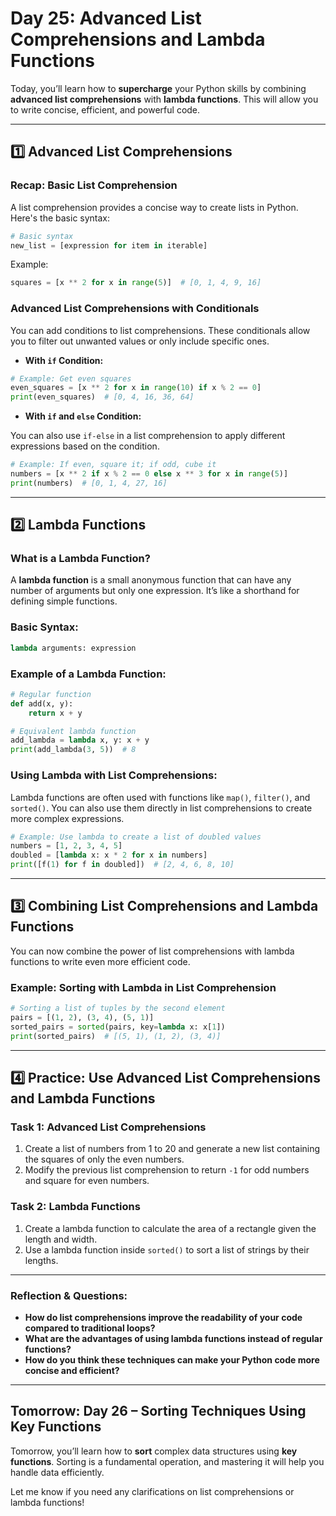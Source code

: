 # **Day 25: Advanced List Comprehensions and Lambda Functions**

Today, you’ll learn how to **supercharge** your Python skills by combining **advanced list comprehensions** with **lambda functions**. This will allow you to write concise, efficient, and powerful code.

---

## **1️⃣ Advanced List Comprehensions**

### **Recap: Basic List Comprehension**
A list comprehension provides a concise way to create lists in Python. Here's the basic syntax:

```python
# Basic syntax
new_list = [expression for item in iterable]
```

Example:
```python
squares = [x ** 2 for x in range(5)]  # [0, 1, 4, 9, 16]
```

### **Advanced List Comprehensions with Conditionals**

You can add conditions to list comprehensions. These conditionals allow you to filter out unwanted values or only include specific ones.

- **With `if` Condition:**

```python
# Example: Get even squares
even_squares = [x ** 2 for x in range(10) if x % 2 == 0]
print(even_squares)  # [0, 4, 16, 36, 64]
```

- **With `if` and `else` Condition:**

You can also use `if-else` in a list comprehension to apply different expressions based on the condition.

```python
# Example: If even, square it; if odd, cube it
numbers = [x ** 2 if x % 2 == 0 else x ** 3 for x in range(5)]
print(numbers)  # [0, 1, 4, 27, 16]
```

---

## **2️⃣ Lambda Functions**

### **What is a Lambda Function?**
A **lambda function** is a small anonymous function that can have any number of arguments but only one expression. It’s like a shorthand for defining simple functions.

### **Basic Syntax:**
```python
lambda arguments: expression
```

### **Example of a Lambda Function:**

```python
# Regular function
def add(x, y):
    return x + y

# Equivalent lambda function
add_lambda = lambda x, y: x + y
print(add_lambda(3, 5))  # 8
```

### **Using Lambda with List Comprehensions:**

Lambda functions are often used with functions like `map()`, `filter()`, and `sorted()`. You can also use them directly in list comprehensions to create more complex expressions.

```python
# Example: Use lambda to create a list of doubled values
numbers = [1, 2, 3, 4, 5]
doubled = [lambda x: x * 2 for x in numbers]
print([f(1) for f in doubled])  # [2, 4, 6, 8, 10]
```

---

## **3️⃣ Combining List Comprehensions and Lambda Functions**

You can now combine the power of list comprehensions with lambda functions to write even more efficient code.

### **Example: Sorting with Lambda in List Comprehension**

```python
# Sorting a list of tuples by the second element
pairs = [(1, 2), (3, 4), (5, 1)]
sorted_pairs = sorted(pairs, key=lambda x: x[1])
print(sorted_pairs)  # [(5, 1), (1, 2), (3, 4)]
```

---

## **4️⃣ Practice: Use Advanced List Comprehensions and Lambda Functions**

### **Task 1: Advanced List Comprehensions**
1. Create a list of numbers from 1 to 20 and generate a new list containing the squares of only the even numbers.
2. Modify the previous list comprehension to return `-1` for odd numbers and square for even numbers.

### **Task 2: Lambda Functions**
1. Create a lambda function to calculate the area of a rectangle given the length and width.
2. Use a lambda function inside `sorted()` to sort a list of strings by their lengths.

---

### **Reflection & Questions:**
- **How do list comprehensions improve the readability of your code compared to traditional loops?**
- **What are the advantages of using lambda functions instead of regular functions?**
- **How do you think these techniques can make your Python code more concise and efficient?**

---

## **Tomorrow: Day 26 – Sorting Techniques Using Key Functions**

Tomorrow, you’ll learn how to **sort** complex data structures using **key functions**. Sorting is a fundamental operation, and mastering it will help you handle data efficiently.

Let me know if you need any clarifications on list comprehensions or lambda functions!